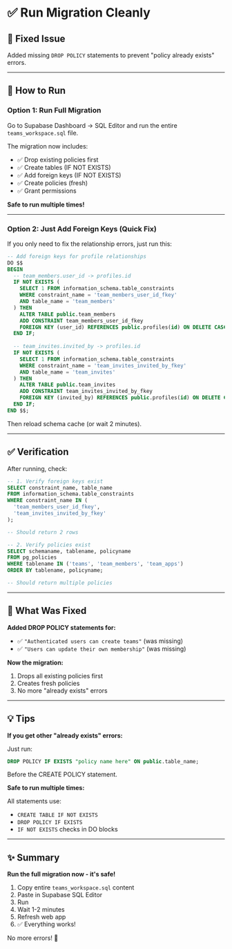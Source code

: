 # ✅ Run Migration Cleanly

## 🎯 Fixed Issue

Added missing `DROP POLICY` statements to prevent "policy already exists" errors.

---

## 🚀 How to Run

### **Option 1: Run Full Migration**

Go to Supabase Dashboard → SQL Editor and run the entire `teams_workspace.sql` file.

The migration now includes:
- ✅ Drop existing policies first
- ✅ Create tables (IF NOT EXISTS)
- ✅ Add foreign keys (IF NOT EXISTS)
- ✅ Create policies (fresh)
- ✅ Grant permissions

**Safe to run multiple times!**

---

### **Option 2: Just Add Foreign Keys** (Quick Fix)

If you only need to fix the relationship errors, just run this:

```sql
-- Add foreign keys for profile relationships
DO $$ 
BEGIN
  -- team_members.user_id -> profiles.id
  IF NOT EXISTS (
    SELECT 1 FROM information_schema.table_constraints 
    WHERE constraint_name = 'team_members_user_id_fkey' 
    AND table_name = 'team_members'
  ) THEN
    ALTER TABLE public.team_members 
    ADD CONSTRAINT team_members_user_id_fkey 
    FOREIGN KEY (user_id) REFERENCES public.profiles(id) ON DELETE CASCADE;
  END IF;
  
  -- team_invites.invited_by -> profiles.id
  IF NOT EXISTS (
    SELECT 1 FROM information_schema.table_constraints 
    WHERE constraint_name = 'team_invites_invited_by_fkey' 
    AND table_name = 'team_invites'
  ) THEN
    ALTER TABLE public.team_invites 
    ADD CONSTRAINT team_invites_invited_by_fkey 
    FOREIGN KEY (invited_by) REFERENCES public.profiles(id) ON DELETE CASCADE;
  END IF;
END $$;
```

Then reload schema cache (or wait 2 minutes).

---

## ✅ Verification

After running, check:

```sql
-- 1. Verify foreign keys exist
SELECT constraint_name, table_name
FROM information_schema.table_constraints
WHERE constraint_name IN (
  'team_members_user_id_fkey',
  'team_invites_invited_by_fkey'
);

-- Should return 2 rows

-- 2. Verify policies exist
SELECT schemaname, tablename, policyname
FROM pg_policies
WHERE tablename IN ('teams', 'team_members', 'team_apps')
ORDER BY tablename, policyname;

-- Should return multiple policies
```

---

## 🎯 What Was Fixed

**Added DROP POLICY statements for:**
- ✅ `"Authenticated users can create teams"` (was missing)
- ✅ `"Users can update their own membership"` (was missing)

**Now the migration:**
1. Drops all existing policies first
2. Creates fresh policies
3. No more "already exists" errors

---

## 💡 Tips

**If you get other "already exists" errors:**

Just run:
```sql
DROP POLICY IF EXISTS "policy name here" ON public.table_name;
```

Before the CREATE POLICY statement.

**Safe to run multiple times:**

All statements use:
- `CREATE TABLE IF NOT EXISTS`
- `DROP POLICY IF EXISTS`
- `IF NOT EXISTS` checks in DO blocks

---

## ✨ Summary

**Run the full migration now - it's safe!**

1. Copy entire `teams_workspace.sql` content
2. Paste in Supabase SQL Editor
3. Run
4. Wait 1-2 minutes
5. Refresh web app
6. ✅ Everything works!

No more errors! 🎉
